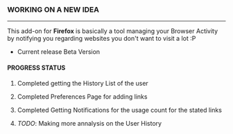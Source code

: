 ### WORKING ON A NEW IDEA ###
--------------------------------------------------------
This add-on for **Firefox** is basically a tool managing your Browser Activity by notifying you regarding 
websites you don't want to visit a lot :P  
- Current release Beta Version


#### PROGRESS STATUS

1. Completed getting the History List of the user

2. Completed Preferences Page for adding links

3. Completed Getting Notifications for the usage count for the stated links

4. *TODO*: Making more annalysis on the User History

